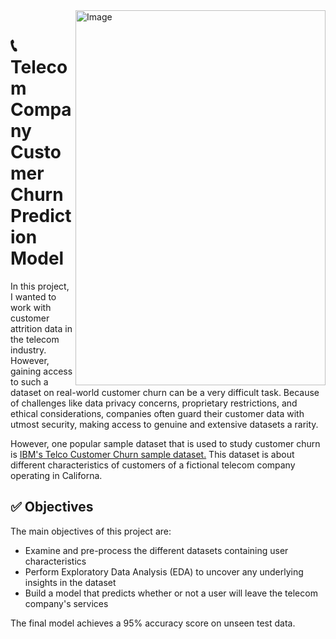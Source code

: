 <img align='right' src="https://github.com/0diraf/telecom-churn-pred/assets/139581253/acde89af-d467-4708-899e-cd836ee2a2ca" alt="Image" width="400" height="600">

# 📞Telecom Company Customer Churn Prediction Model

In this project, I wanted to work with customer attrition data in the telecom industry. However, gaining access to such a dataset on real-world customer churn can be a very difficult task. Because of challenges like data privacy concerns, proprietary restrictions, and ethical considerations, companies often guard their customer data with utmost security, making access to genuine and extensive datasets a rarity.

However, one popular sample dataset that is used to study customer churn is [IBM's Telco Customer Churn sample dataset.](https://accelerator.ca.analytics.ibm.com/bi/?perspective=authoring&pathRef=.public_folders%2FIBM%2BAccelerator%2BCatalog%2FContent%2FDAT00148&id=i9710CF25EF75468D95FFFC7D57D45204&objRef=i9710CF25EF75468D95FFFC7D57D45204&action=run&format=HTML&cmPropStr=%7B%22id%22%3A%22i9710CF25EF75468D95FFFC7D57D45204%22%2C%22type%22%3A%22reportView%22%2C%22defaultName%22%3A%22DAT00148%22%2C%22permissions%22%3A%5B%22execute%22%2C%22read%22%2C%22traverse%22%5D%7D) This dataset is about different characteristics of customers of a fictional telecom company operating in Californa.

## ✅ Objectives

 The main objectives of this project are:

* Examine and pre-process the different datasets containing user characteristics
* Perform Exploratory Data Analysis (EDA) to uncover any underlying insights in the dataset
* Build a model that predicts whether or not a user will leave the telecom company's services

The final model achieves a 95% accuracy score on unseen test data.
